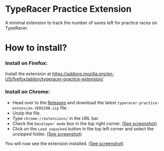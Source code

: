 # TypeRacer Practice Extension

A minimal extension to track the number of saves left for practice races on TypeRacer.

# How to install?

### Install on Firefox:
Install the extension at https://addons.mozilla.org/en-US/firefox/addon/typeracer-practice-extension/

### Install on Chrome:
- Head over to the [Releases](https://github.com/DayColor/typeracer-practice-extension/releases) and download the latest `typeracer-practice-extension-VERSION.zip` file.
- Unzip the file.
- Type `chrome://extensions/` in the URL bar.
- Check the `Developer mode` box in the top right corner.
[(See screenshot)](https://raw.githubusercontent.com/DayColor/typeracer-practice-extension/master/assets/screenshots/DeveloperMode.png)
- Click on the `Load unpacked` button in the top left corner and select the unzipped folder.
[(See screenshot)](https://raw.githubusercontent.com/DayColor/typeracer-practice-extension/master/assets/screenshots/LoadUnpacked.png)

You will now see the extension installed.
[(See screenshot)](https://raw.githubusercontent.com/DayColor/typeracer-practice-extension/master/assets/screenshots/ExtensionInstalled.png)